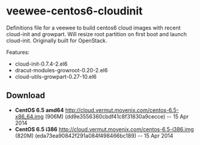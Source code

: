 veewee-centos6-cloudinit
========================

Definitions file for a veewee to build centos6 cloud images with recent cloud-init and growpart. Will resize root partition on first boot and launch cloud-init. Originally built for OpenStack.

Features:
* cloud-init-0.7.4-2.el6
* dracut-modules-growroot-0.20-2.el6
* cloud-utils-growpart-0.27-10.el6

Download
--------

* **CentOS 6.5 amd64** http://cloud.vermut.movenix.com/centos-6.5-x86_64.img (906M) (dd9e3556360cbdf41c8f31830a9cecce) -- 15 Apr 2014
* **CentOS 6.5 i386** http://cloud.vermut.movenix.com/centos-6.5-i386.img (820M)  (eda73ea90842f291a084f498466bc189) -- 15 Apr 2014
